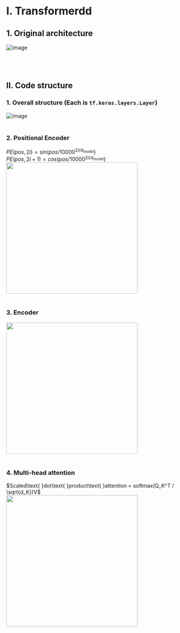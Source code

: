# I. Transformerdd
## 1. Original architecture
![image](https://user-images.githubusercontent.com/13309017/215915484-9ae8e9b1-b3ea-4cfd-a44e-fe6d4d34a1db.png)<br><br><br><br>


## II. Code structure
### 1. Overall structure (Each is `tf.keras.layers.Layer`)
![image](https://user-images.githubusercontent.com/13309017/215958758-f43271ed-f49c-42f4-9ce3-f68875a91cb4.png)<br><br>

### 2. Positional Encoder
$PE(pos, 2i) = sin(pos/10000^{2i / d_{model}})$  
$PE(pos, 2i+1) = cos(pos/10000^{2i / d_{model}})$  
<img src=https://user-images.githubusercontent.com/13309017/215958946-881601df-bd0f-4950-ac2a-92a9ff2efe49.png width=350><br><br>

### 3. Encoder
<img src=https://user-images.githubusercontent.com/13309017/215959043-e23bb14c-c5d0-41bb-8e44-6ecd73fe3c53.png width=350><br><br>

### 4. Multi-head attention
$Scaled\text{ }dot\text{ }product\text{ }attention = softmax(Q_K^T / \sqrt{d_K})V$  
<img src=https://user-images.githubusercontent.com/13309017/215962559-21d5c5fb-614e-481e-b20c-6feb9e6c1633.png width=350> 
